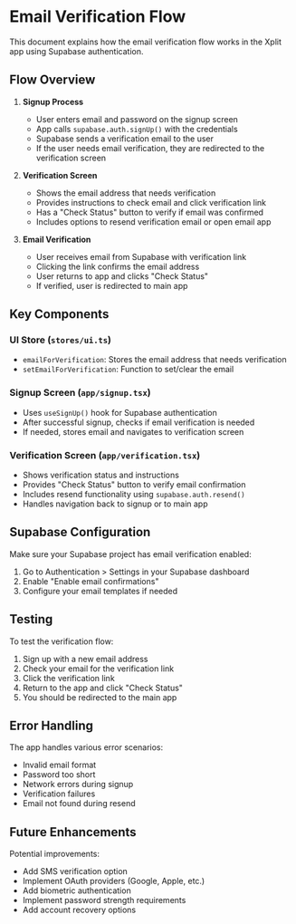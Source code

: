 # Email Verification Flow

This document explains how the email verification flow works in the Xplit app using Supabase authentication.

## Flow Overview

1. **Signup Process**
   - User enters email and password on the signup screen
   - App calls `supabase.auth.signUp()` with the credentials
   - Supabase sends a verification email to the user
   - If the user needs email verification, they are redirected to the verification screen

2. **Verification Screen**
   - Shows the email address that needs verification
   - Provides instructions to check email and click verification link
   - Has a "Check Status" button to verify if email was confirmed
   - Includes options to resend verification email or open email app

3. **Email Verification**
   - User receives email from Supabase with verification link
   - Clicking the link confirms the email address
   - User returns to app and clicks "Check Status"
   - If verified, user is redirected to main app

## Key Components

### UI Store (`stores/ui.ts`)
- `emailForVerification`: Stores the email address that needs verification
- `setEmailForVerification`: Function to set/clear the email

### Signup Screen (`app/signup.tsx`)
- Uses `useSignUp()` hook for Supabase authentication
- After successful signup, checks if email verification is needed
- If needed, stores email and navigates to verification screen

### Verification Screen (`app/verification.tsx`)
- Shows verification status and instructions
- Provides "Check Status" button to verify email confirmation
- Includes resend functionality using `supabase.auth.resend()`
- Handles navigation back to signup or to main app

## Supabase Configuration

Make sure your Supabase project has email verification enabled:

1. Go to Authentication > Settings in your Supabase dashboard
2. Enable "Enable email confirmations"
3. Configure your email templates if needed

## Testing

To test the verification flow:

1. Sign up with a new email address
2. Check your email for the verification link
3. Click the verification link
4. Return to the app and click "Check Status"
5. You should be redirected to the main app

## Error Handling

The app handles various error scenarios:
- Invalid email format
- Password too short
- Network errors during signup
- Verification failures
- Email not found during resend

## Future Enhancements

Potential improvements:
- Add SMS verification option
- Implement OAuth providers (Google, Apple, etc.)
- Add biometric authentication
- Implement password strength requirements
- Add account recovery options
